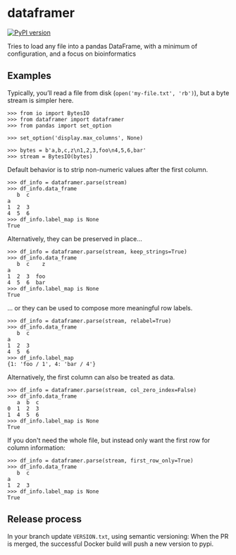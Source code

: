# dataframer

[![PyPI version](https://badge.fury.io/py/dataframer.svg)](https://pypi.org/project/dataframer/)

Tries to load any file into a pandas DataFrame,
with a minimum of configuration,
and a focus on bioinformatics

## Examples

Typically, you’ll read a file from disk (`open('my-file.txt', 'rb')`),
but a byte stream is simpler here.

```
>>> from io import BytesIO
>>> from dataframer import dataframer
>>> from pandas import set_option

>>> set_option('display.max_columns', None)

>>> bytes = b'a,b,c,z\n1,2,3,foo\n4,5,6,bar'
>>> stream = BytesIO(bytes)

```

Default behavior is to strip non-numeric values after the first column.
```
>>> df_info = dataframer.parse(stream)
>>> df_info.data_frame
   b  c
a      
1  2  3
4  5  6
>>> df_info.label_map is None
True

```

Alternatively, they can be preserved in place...
```
>>> df_info = dataframer.parse(stream, keep_strings=True)
>>> df_info.data_frame
   b  c    z
a           
1  2  3  foo
4  5  6  bar
>>> df_info.label_map is None
True

```

... or they can be used to compose more meaningful row labels.
```
>>> df_info = dataframer.parse(stream, relabel=True)
>>> df_info.data_frame
   b  c
a      
1  2  3
4  5  6
>>> df_info.label_map
{1: 'foo / 1', 4: 'bar / 4'}

```

Alternatively, the first column can also be treated as data.
```
>>> df_info = dataframer.parse(stream, col_zero_index=False)
>>> df_info.data_frame
   a  b  c
0  1  2  3
1  4  5  6
>>> df_info.label_map is None
True

```

If you don't need the whole file, but instead only want the first
row for column information:
```
>>> df_info = dataframer.parse(stream, first_row_only=True)
>>> df_info.data_frame
   b  c
a      
1  2  3
>>> df_info.label_map is None
True

```

## Release process

In your branch update `VERSION.txt`, using semantic versioning: When the PR
is merged, the successful Docker build will push a new version to pypi.
